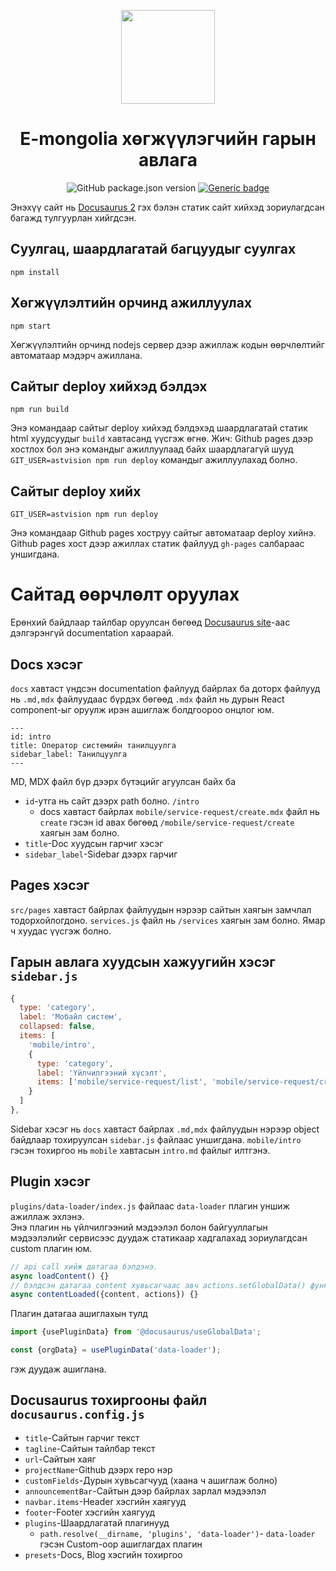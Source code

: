 <p align="center">
  <a href="https://ant.design">
    <img width="150" src="https://developer.e-mongolia.mn/img/logo-new.svg">
  </a>
</p>

<h1 align="center">E-mongolia хөгжүүлэгчийн гарын авлага</h1>

<div align="center">

![GitHub package.json version](https://img.shields.io/github/package-json/v/astvision/e-mongolia-api-doc?style=flat-square)
[![Generic badge](https://img.shields.io/badge/Built%20with-Docusaurus-color.svg)](https://v2.docusaurus.io/)

</div>

Энэхүү сайт нь [Docusaurus 2](https://v2.docusaurus.io/) гэх бэлэн статик сайт хийхэд зориулагдсан багажд тулгуурлан хийгдсэн.

## Суулгац, шаардлагатай багцуудыг суулгах

```console
npm install
```

## Хөгжүүлэлтийн орчинд ажиллуулах

```console
npm start
```

Хөгжүүлэлтийн орчинд nodejs сервер дээр ажиллаж кодын өөрчлөлтийг автоматаар мэдэрч ажиллана.

## Сайтыг deploy хийхэд бэлдэх

```console
npm run build
```

Энэ командаар сайтыг deploy хийхэд бэлдэхэд шаардлагатай статик html хуудсуудыг `build` хавтасанд үүсгэж өгнө.
Жич: Github pages дээр хостлох бол энэ командыг ажиллуулаад байх шаардлагагүй шууд `GIT_USER=astvision npm run deploy` командыг ажиллуулахад болно.

## Сайтыг deploy хийх

```console
GIT_USER=astvision npm run deploy
```

Энэ командаар Github pages хоструу сайтыг автоматаар deploy хийнэ. Github pages хост дээр ажиллах статик файлууд `gh-pages` салбараас уншигдана.

# Сайтад өөрчлөлт оруулах

Ерөнхий байдлаар тайлбар оруулсан бөгөөд [Docusaurus site](https://v2.docusaurus.io/)-аас дэлгэрэнгүй documentation хараарай.

## Docs хэсэг

`docs` хавтаст үндсэн documentation файлууд байрлах ба доторх файлууд нь `.md,mdx` файлуудаас бүрдэх бөгөөд `.mdx` файл нь дурын React component-ыг оруулж ирэн ашиглаж болдгоороо онцлог юм.

```text
---
id: intro
title: Оператор системийн танилцуулга
sidebar_label: Танилцуулга
---
```

MD, MDX файл бүр дээрх бүтэцийг агуулсан байх ба

- `id`-утга нь сайт дээрх path болно. `/intro`
  - docs хавтаст байрлах `mobile/service-request/create.mdx` файл нь `create` гэсэн id авах бөгөөд `/mobile/service-request/create` хаягын зам болно.
- `title`-Doc хуудсын гарчиг хэсэг
- `sidebar_label`-Sidebar дээрх гарчиг

## Pages хэсэг

`src/pages` хавтаст байрлах файлуудын нэрээр сайтын хаягын замчлал тодорхойлогдоно. `services.js` файл нь `/services` хаягын зам болно.
Ямар ч хуудас үүсгэж болно.

## Гарын авлага хуудсын хажуугийн хэсэг `sidebar.js`

```javascript
{
  type: 'category',
  label: 'Мобайл систем',
  collapsed: false,
  items: [
    'mobile/intro',
    {
      type: 'category',
      label: 'Үйлчилгээний хүсэлт',
      items: ['mobile/service-request/list', 'mobile/service-request/create', 'mobile/service-request/detail']
    }
  ]
},
```

Sidebar хэсэг нь `docs` хавтаст байрлах `.md,mdx` файлуудын нэрээр object байдлаар тохируулсан `sidebar.js` файлаас уншигдана.
`mobile/intro` гэсэн тохиргоо нь `mobile` хавтасын `intro.md` файлыг илтгэнэ.

## Plugin хэсэг

`plugins/data-loader/index.js` файлаас `data-loader` плагин уншиж ажиллаж эхлэнэ.  
Энэ плагин нь үйлчилгээний мэдээлэл болон байгууллагын мэдээлэлийг сервисээс дуудаж статикаар хадгалахад зориулагдсан custom плагин юм.

```javascript
// api call хийж датагаа бэлдэнэ.
async loadContent() {}
// бэлдсэн датагаа content хувьсагчаас авч actions.setGlobalData() функцээр статик файлруу хадгална.
async contentLoaded({content, actions}) {} 
```

Плагин датагаа ашиглахын тулд

```javascript
import {usePluginData} from '@docusaurus/useGlobalData';

const {orgData} = usePluginData('data-loader');
```

гэж дуудаж ашиглана.

## Docusaurus тохиргооны файл `docusaurus.config.js`

- `title`-Сайтын гарчиг текст
- `tagline`-Сайтын тайлбар текст
- `url`-Сайтын хаяг
- `projectName`-Github дээрх repo нэр
- `customFields`-Дурын хувьсагчууд (хаана ч ашиглаж болно)
- `announcementBar`-Сайтын дээр байрлах зарлал мэдээлэл
- `navbar.items`-Header хэсгийн хаягууд
- `footer`-Footer хэсгийн хаягууд
- `plugins`-Шаардлагатай плагинууд
  - `path.resolve(__dirname, 'plugins', 'data-loader')`- `data-loader` гэсэн Custom-оор ашиглагдах плагин
- `presets`-Docs, Blog хэсгийн тохиргоо

